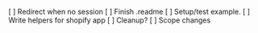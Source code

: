
  [ ] Redirect when no session
  [ ] Finish .readme
  [ ] Setup/test example.
  [ ] Write helpers for shopify app
  [ ] Cleanup?
  [ ] Scope changes